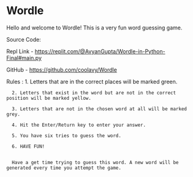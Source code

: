 # Wordle
Hello and welcome to Wordle! This is a very fun word guessing game.

Source Code:

Repl Link - https://replit.com/@AvyanGupta/Wordle-in-Python-Final#main.py

GitHub    - https://github.com/coolavy/Wordle


Rules :
      1. Letters that are in the correct places will be marked green.

      2. Letters that exist in the word but are not in the correct position will be marked yellow.

      3. Letters that are not in the chosen word at all will be marked grey.

      4. Hit the Enter/Return key to enter your answer.

      5. You have six tries to guess the word.

      6. HAVE FUN!


      Have a get time trying to guess this word. A new word will be generated every time you attempt the game.
